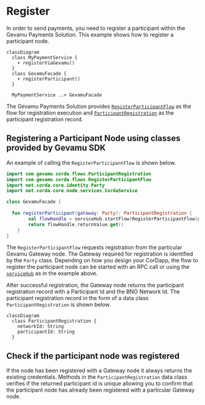 # Register

In order to send payments, you need to register a participant within the Gevamu Payments Solution. This example shows how to register a participant node.

```mermaid
classDiagram
  class MyPaymentService {
    + registerViaGevamu()
  }
  class GevamuFacade {
    + registerParticipant()
  }

  MyPaymentService ..> GevamuFacade
```

The Gevamu Payments Solution provides [`RegisterParticipantFlow`](https://gevamu.github.io/corda-payments-sdk/payments-workflows/com.gevamu.corda.flows/-register-participant-flow/index.html) as the flow for registration execution and [`ParticipantRegistration`](https://gevamu.github.io/corda-payments-sdk/payments-workflows/com.gevamu.corda.flows/-participant-registration/index.html) as the participant registration record. 

## Registering a Participant Node using classes provided by Gevamu SDK 

An example of calling the `RegisterParticipantFlow` is shown below. 

```kotlin
import com.gevamu.corda.flows.ParticipantRegistration
import com.gevamu.corda.flows.RegisterParticipantFlow
import net.corda.core.identity.Party
import net.corda.core.node.services.CordaService

class GevamuFacade {
  
  fun registerParticipant(gateway: Party): ParticipantRegistration {
        val flowHandle = serviceHub.startFlow(RegisterParticipantFlow(gateway))
        return flowHandle.returnValue.get()
    }
}
```

The `RegisterParticipantFlow` requests registration from the particular Gevamu Gateway node.
The Gateway required for registration is identified by the `Party` class.
Depending on how you design your CorDapp, the flow to register the participant node can be started with an RPC call or using the [`serviceHub`](https://docs.r3.com/en/api-ref/corda/4.8/open-source/kotlin/corda/net.corda.core.node/-service-hub/index.html) as in the example above. 

After successful registration, the Gateway node returns the participant registration record with a Participant Id and the BNO Network Id.
The participant registration record in the form of a data class `ParticipantRegistration` is shown below.

```mermaid
classDiagram
  class ParticipantRegistration {
    networkId: String
    participantId: String
  }

```
## Check if the participant node was registered

If the node has been registered with a Gateway node it always returns the existing credentials. 
Methods in the `ParticipantRegistration` data class verifies if the returned participant id is unique allowing you to confirm that the participant node has already been registered with a particular Gateway node. 








